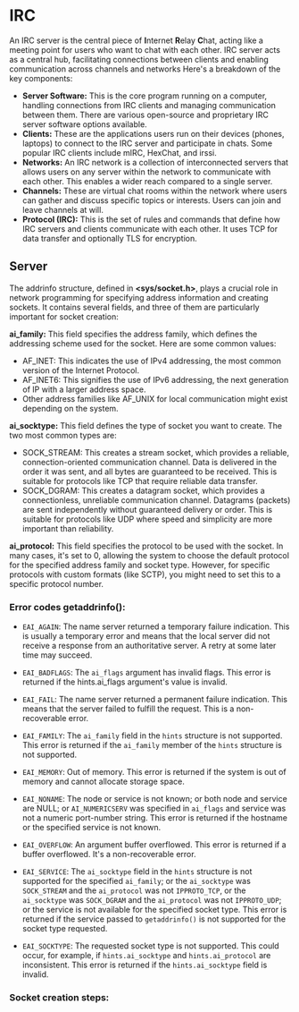 # IRC
An IRC server is the central piece of **I**nternet **R**elay **C**hat, acting like a meeting point for users who want to chat with each other. IRC server acts as a central hub, facilitating connections between clients and enabling communication across channels 
and networks Here's a breakdown of the key components:
- **Server Software:** This is the core program running on a computer, handling connections from IRC clients and managing communication between them. There are various open-source and proprietary IRC server software options available.
- **Clients:** These are the applications users run on their devices (phones, laptops) to connect to the IRC server and participate in chats. Some popular IRC clients include mIRC, HexChat, and irssi.
- **Networks:** An IRC network is a collection of interconnected servers that allows users on any server within the network to communicate with each other. This enables a wider reach compared to a single server.
- **Channels:** These are virtual chat rooms within the network where users can gather and discuss specific topics or interests. Users can join and leave channels at will.
- **Protocol (IRC):** This is the set of rules and commands that define how IRC servers and clients communicate with each other. It uses TCP for data transfer and optionally TLS for encryption.

## Server
The addrinfo structure, defined in **<sys/socket.h>**, plays a crucial role in network programming for specifying address information and creating sockets. It contains several fields, and three of them are particularly important for socket creation:

**ai_family:**  This field specifies the address family, which defines the addressing scheme used for the socket. Here are some common values:
  - AF_INET: This indicates the use of IPv4 addressing, the most common version of the Internet Protocol.
  - AF_INET6: This signifies the use of IPv6 addressing, the next generation of IP with a larger address space.
  - Other address families like AF_UNIX for local communication might exist depending on the system.

**ai_socktype:** This field defines the type of socket you want to create. The two most common types are:
  - SOCK_STREAM: This creates a stream socket, which provides a reliable, connection-oriented communication channel. Data is delivered in the order it was sent, and all bytes are guaranteed to be received. This is suitable for protocols like TCP that require reliable data transfer.
  - SOCK_DGRAM: This creates a datagram socket, which provides a connectionless, unreliable communication channel. Datagrams (packets) are sent independently without guaranteed delivery or order. This is suitable for protocols like UDP where speed and simplicity are more important than reliability.

**ai_protocol:** This field specifies the protocol to be used with the socket. In many cases, it's set to 0, allowing the system to choose the default protocol for the specified address family and socket type. However, for specific protocols with custom formats (like SCTP), you might need to set this to a specific protocol number.

### Error codes getaddrinfo():

- `EAI_AGAIN`: The name server returned a temporary failure indication. This is usually a temporary error and means that the local server did not receive a response from an authoritative server. A retry at some later time may succeed.

- `EAI_BADFLAGS`: The `ai_flags` argument has invalid flags. This error is returned if the hints.ai_flags argument's value is invalid. 

- `EAI_FAIL`: The name server returned a permanent failure indication. This means that the server failed to fulfill the request. This is a non-recoverable error.

- `EAI_FAMILY`: The `ai_family` field in the `hints` structure is not supported. This error is returned if the `ai_family` member of the `hints` structure is not supported.

- `EAI_MEMORY`: Out of memory. This error is returned if the system is out of memory and cannot allocate storage space.

- `EAI_NONAME`: The node or service is not known; or both node and service are NULL; or `AI_NUMERICSERV` was specified in `ai_flags` and service was not a numeric port-number string. This error is returned if the hostname or the specified service is not known.

- `EAI_OVERFLOW`: An argument buffer overflowed. This error is returned if a buffer overflowed. It's a non-recoverable error.

- `EAI_SERVICE`: The `ai_socktype` field in the `hints` structure is not supported for the specified `ai_family`; or the `ai_socktype` was `SOCK_STREAM` and the `ai_protocol` was not `IPPROTO_TCP`, or the `ai_socktype` was `SOCK_DGRAM` and the `ai_protocol` was not `IPPROTO_UDP`; or the service is not available for the specified socket type. This error is returned if the service passed to `getaddrinfo()` is not supported for the socket type requested.

- `EAI_SOCKTYPE`: The requested socket type is not supported. This could occur, for example, if `hints.ai_socktype` and `hints.ai_protocol` are inconsistent. This error is returned if the `hints.ai_socktype` field is invalid.

### Socket creation steps:

```


